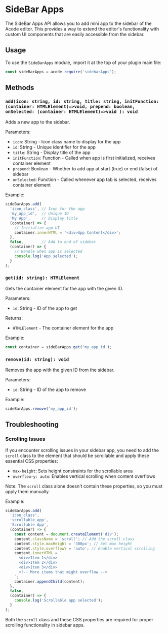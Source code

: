 # SideBar Apps

The SideBar Apps API allows you to add mini app to the sidebar of the Acode editor. This provides a way to extend the editor's functionality with custom UI components that are easily accessible from the sidebar.

## Usage

To use the `SideBarApps` module, import it at the top of your plugin main file:

```javascript
const sideBarApps = acode.require('sidebarApps');
```

## Methods

### `add(icon: string, id: string, title: string, initFunction: (container: HTMLElement)=>void, prepend: boolean, onSelected: (container: HTMLElement)=>void ): void`

Adds a new app to the sidebar.

Parameters:
- `icon`: String - Icon class name to display for the app
- `id`: String - Unique identifier for the app
- `title`: String - Display title of the app
- `initFunction`: Function - Called when app is first initialized, receives container element
- `prepend`: Boolean - Whether to add app at start (true) or end (false) of sidebar
- `onSelected`: Function - Called whenever app tab is selected, receives container element

Example:
```javascript
sideBarApps.add(
  'icon_class', // Icon for the app
  'my_app_id',  // Unique ID
  'My App',     // Display title
  (container) => {
    // Initialize app UI
    container.innerHTML = '<div>App Content</div>';
  },
  false,        // Add to end of sidebar
  (container) => {
    // Handle when app is selected
    console.log('App selected');
  }
);
```
### `get(id: string): HTMLElement`

Gets the container element for the app with the given ID.

Parameters:
- `id`: String - ID of the app to get

Returns:
- `HTMLElement` - The container element for the app

Example:
```javascript
const container = sideBarApps.get('my_app_id');
```

### `remove(id: string): void`

Removes the app with the given ID from the sidebar.

Parameters:
- `id`: String - ID of the app to remove

Example:
```javascript
sideBarApps.remove('my_app_id');
```

## Troubleshooting

### Scrolling Issues

If you encounter scrolling issues in your sidebar app, you need to add the `scroll` class to the element that should be scrollable and apply these essential CSS properties:

- `max-height`: Sets height constraints for the scrollable area
- `overflow-y: auto`: Enables vertical scrolling when content overflows

Note: The `scroll` class alone doesn't contain these properties, so you must apply them manually.

Example:
```javascript
sideBarApps.add(
  'icon_class',
  'scrollable_app',
  'Scrollable App',
  (container) => {
    const content = document.createElement('div');
    content.className = 'scroll'; // Add the scroll class
    content.style.maxHeight = '300px'; // Set max height
    content.style.overflowY = 'auto'; // Enable vertical scrolling
    content.innerHTML = `
      <div>Item 1</div>
      <div>Item 2</div>
      <div>Item 3</div>
      <!-- More items that might overflow -->
    `;
    container.appendChild(content);
  },
  false,
  (container) => {
    console.log('Scrollable app selected');
  }
);
```

Both the `scroll` class and these CSS properties are required for proper scrolling functionality in sidebar apps.

